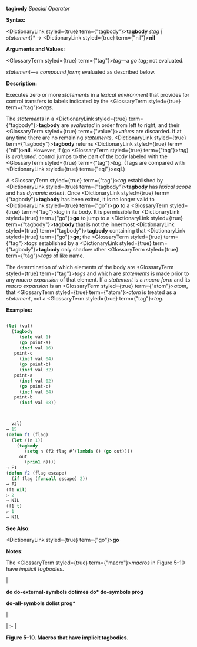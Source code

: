 **tagbody** *Special Operator* 



**Syntax:** 



<DictionaryLink styled={true} term={"tagbody"}><b>tagbody</b></DictionaryLink> *\{tag | statement\}*\* → <DictionaryLink styled={true} term={"nil"}><b>nil</b></DictionaryLink> 



**Arguments and Values:** 



<GlossaryTerm styled={true} term={"tag"}><i>tag</i></GlossaryTerm>—a *go tag*; not evaluated. 



*statement*—a *compound form*; evaluated as described below. 



**Description:** 



Executes zero or more *statements* in a *lexical environment* that provides for control transfers to labels indicated by the <GlossaryTerm styled={true} term={"tag"}><i>tags</i></GlossaryTerm>. 



The *statements* in a <DictionaryLink styled={true} term={"tagbody"}><b>tagbody</b></DictionaryLink> are *evaluated* in order from left to right, and their <GlossaryTerm styled={true} term={"value"}><i>values</i></GlossaryTerm> are discarded. If at any time there are no remaining *statements*, <DictionaryLink styled={true} term={"tagbody"}><b>tagbody</b></DictionaryLink> returns <DictionaryLink styled={true} term={"nil"}><b>nil</b></DictionaryLink>. However, if (go <GlossaryTerm styled={true} term={"tag"}><i>tag</i></GlossaryTerm>) is *evaluated*, control jumps to the part of the body labeled with the <GlossaryTerm styled={true} term={"tag"}><i>tag</i></GlossaryTerm>. (Tags are compared with <DictionaryLink styled={true} term={"eql"}><b>eql</b></DictionaryLink>.) 



A <GlossaryTerm styled={true} term={"tag"}><i>tag</i></GlossaryTerm> established by <DictionaryLink styled={true} term={"tagbody"}><b>tagbody</b></DictionaryLink> has *lexical scope* and has *dynamic extent*. Once <DictionaryLink styled={true} term={"tagbody"}><b>tagbody</b></DictionaryLink> has been exited, it is no longer valid to <DictionaryLink styled={true} term={"go"}><b>go</b></DictionaryLink> to a <GlossaryTerm styled={true} term={"tag"}><i>tag</i></GlossaryTerm> in its body. It is permissible for <DictionaryLink styled={true} term={"go"}><b>go</b></DictionaryLink> to jump to a <DictionaryLink styled={true} term={"tagbody"}><b>tagbody</b></DictionaryLink> that is not the innermost <DictionaryLink styled={true} term={"tagbody"}><b>tagbody</b></DictionaryLink> containing that <DictionaryLink styled={true} term={"go"}><b>go</b></DictionaryLink>; the <GlossaryTerm styled={true} term={"tag"}><i>tags</i></GlossaryTerm> established by a <DictionaryLink styled={true} term={"tagbody"}><b>tagbody</b></DictionaryLink> only shadow other <GlossaryTerm styled={true} term={"tag"}><i>tags</i></GlossaryTerm> of like name. 



The determination of which elements of the body are <GlossaryTerm styled={true} term={"tag"}><i>tags</i></GlossaryTerm> and which are *statements* is made prior to any *macro expansion* of that element. If a *statement* is a *macro form* and its *macro expansion* is an <GlossaryTerm styled={true} term={"atom"}><i>atom</i></GlossaryTerm>, that <GlossaryTerm styled={true} term={"atom"}><i>atom</i></GlossaryTerm> is treated as a *statement*, not a <GlossaryTerm styled={true} term={"tag"}><i>tag</i></GlossaryTerm>. 



**Examples:**
```lisp

(let (val) 
  (tagbody 
     (setq val 1) 
     (go point-a) 
     (incf val 16) 
   point-c 
     (incf val 04) 
     (go point-b) 
     (incf val 32) 
   point-a 
     (incf val 02) 
     (go point-c) 
     (incf val 64) 
   point-b 
     (incf val 08)) 



  val) 
→ 15 
(defun f1 (flag) 
  (let ((n 1)) 
    (tagbody 
       (setq n (f2 flag #’(lambda () (go out)))) 
     out 
       (prin1 n)))) 
→ F1 
(defun f2 (flag escape) 
  (if flag (funcall escape) 2)) 
→ F2 
(f1 nil) 
▷ 2 
→ NIL 
(f1 t) 
▷ 1 
→ NIL 

```
**See Also:** 



<DictionaryLink styled={true} term={"go"}><b>go</b></DictionaryLink> 



**Notes:** 



The <GlossaryTerm styled={true} term={"macro"}><i>macros</i></GlossaryTerm> in Figure 5–10 have *implicit tagbodies*. 



|<p>**do do-external-symbols dotimes do\* do-symbols prog** </p><p>**do-all-symbols dolist prog\***</p>|

| :- |





**Figure 5–10. Macros that have implicit tagbodies.** 



